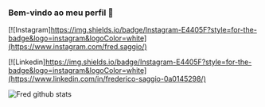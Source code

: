 ### Bem-vindo ao meu perfil 👋

[![Instagram]https://img.shields.io/badge/Instagram-E4405F?style=for-the-badge&logo=instagram&logoColor=white](https://www.instagram.com/fred.saggio/)

[![Linkedin]https://img.shields.io/badge/Instagram-E4405F?style=for-the-badge&logo=instagram&logoColor=white](https://www.linkedin.com/in/frederico-saggio-0a0145298/)

![Fred github stats](https://github-readme-stats.vercel.app/api?username=anuraghazra&show_icons=true&theme=radical)




<!--
**fredsaggio/fredsaggio** is a ✨ _special_ ✨ repository because its `README.md` (this file) appears on your GitHub profile.

Here are some ideas to get you started:

- 🔭 I’m currently working on ...
- 🌱 I’m currently learning ...
- 👯 I’m looking to collaborate on ...
- 🤔 I’m looking for help with ...
- 💬 Ask me about ...
- 📫 How to reach me: ...
- 😄 Pronouns: ...
- ⚡ Fun fact: ...
-->

